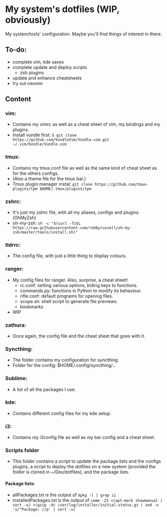 # My system's dotfiles (WIP, obviously)
My system/tools' configuration. Maybe you'll find things of interest in there.

## To-do:
- complete vim, kde saves
- complete update and deploy scripts
	- zsh plugins
- update and enhance cheatsheets
- try out neovim

## Content

### vim:
- Contains my vimrc as well as a cheat sheet of vim, my bindings and my plugins.
- Install vundle first: `$ git clone https://github.com/VundleVim/Vundle.vim.git ~/.vim/bundle/Vundle.vim`

### tmux:
- Contains my tmux.conf file as well as the same kind of cheat sheet as for the others configs.
- (Also a theme file for the tmux bar.)
- Tmux plugin manager instal: `git clone https://github.com/tmux-plugins/tpm $HOME/.tmux/plugins/tpm`

### zshrc:
- It's just my zshrc file, with all my aliases, configs and plugins. (OhMyZsh)
- oh-my-zsh: `sh -c "$(curl -fsSL https://raw.githubusercontent.com/robbyrussell/oh-my-zsh/master/tools/install.sh)"`

### tldrrc:
- The config file, with just a little thing to display colours.

### ranger:
- My config files for ranger. Also, surprise, a cheat sheet!
	- rc.conf: setting various options, biding keys to functions.
	- commands.py: functions in Python to modify its behaviour.
	- rifle.conf: default programs for opening files.
	- scope.sh: shell script to generate file previews.
	- bookmarks
- WIP

### zathura:
- Once again, the config file and the cheat sheet that goes with it.

### Syncthing:
- The folder contains my configuration for syncthing.
- Folder for the config: $HOME/.config/syncthing/...

### Sublime:
- A list of all the packages I use.

### kde:
- Contains different config files for my kde setup.

### i3:
- Contains my i3config file as well as my bar config and a cheat sheet.

### Scripts folder
- This folder contains a script to update the package lists and the configs plugins, a script to deploy the dotfiles on a new system (provided the folder is cloned in ~/Dev/dotfiles), and the package lists.

#### Package lists:
- allPackages.txt is the output of `dpkg -l | grep ii`
- installedPackages.txt is the output of `comm -23 <(apt-mark showmanual | sort -u) <(gzip -dc /var/log/installer/initial-status.gz | sed -n 's/^Package: //p' | sort -u)`
